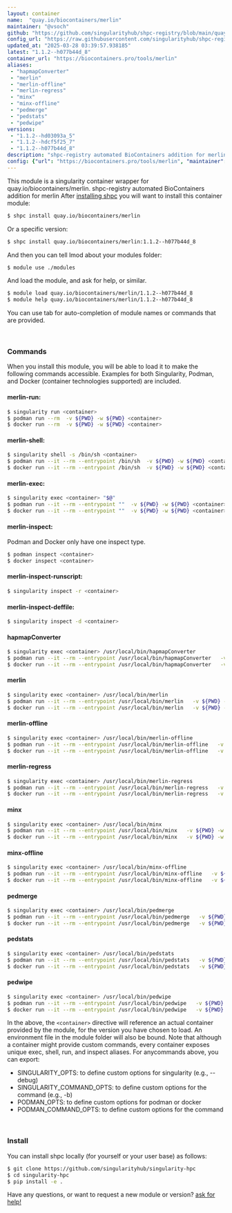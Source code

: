 ```yaml
---
layout: container
name:  "quay.io/biocontainers/merlin"
maintainer: "@vsoch"
github: "https://github.com/singularityhub/shpc-registry/blob/main/quay.io/biocontainers/merlin/container.yaml"
config_url: "https://raw.githubusercontent.com/singularityhub/shpc-registry/main/quay.io/biocontainers/merlin/container.yaml"
updated_at: "2025-03-28 03:39:57.938185"
latest: "1.1.2--h077b44d_8"
container_url: "https://biocontainers.pro/tools/merlin"
aliases:
 - "hapmapConverter"
 - "merlin"
 - "merlin-offline"
 - "merlin-regress"
 - "minx"
 - "minx-offline"
 - "pedmerge"
 - "pedstats"
 - "pedwipe"
versions:
 - "1.1.2--hd03093a_5"
 - "1.1.2--hdcf5f25_7"
 - "1.1.2--h077b44d_8"
description: "shpc-registry automated BioContainers addition for merlin"
config: {"url": "https://biocontainers.pro/tools/merlin", "maintainer": "@vsoch", "description": "shpc-registry automated BioContainers addition for merlin", "latest": {"1.1.2--h077b44d_8": "sha256:95e202702ffe4de0f61f1bde036ad3504ba2930ec769a0aa40d4b377f1a61216"}, "tags": {"1.1.2--hd03093a_5": "sha256:144620fb3de22d03342ec56cdf86770c4365da5f66b426e804b1ae343460c380", "1.1.2--hdcf5f25_7": "sha256:06a26eb9409dd01b91716025548cbac7d0b46be655aa01a066949bd40b464dec", "1.1.2--h077b44d_8": "sha256:95e202702ffe4de0f61f1bde036ad3504ba2930ec769a0aa40d4b377f1a61216"}, "docker": "quay.io/biocontainers/merlin", "aliases": {"hapmapConverter": "/usr/local/bin/hapmapConverter", "merlin": "/usr/local/bin/merlin", "merlin-offline": "/usr/local/bin/merlin-offline", "merlin-regress": "/usr/local/bin/merlin-regress", "minx": "/usr/local/bin/minx", "minx-offline": "/usr/local/bin/minx-offline", "pedmerge": "/usr/local/bin/pedmerge", "pedstats": "/usr/local/bin/pedstats", "pedwipe": "/usr/local/bin/pedwipe"}}
---
```


This module is a singularity container wrapper for quay.io/biocontainers/merlin.
shpc-registry automated BioContainers addition for merlin
After [installing shpc](#install) you will want to install this container module:


```bash
$ shpc install quay.io/biocontainers/merlin
```

Or a specific version:

```bash
$ shpc install quay.io/biocontainers/merlin:1.1.2--h077b44d_8
```

And then you can tell lmod about your modules folder:

```bash
$ module use ./modules
```

And load the module, and ask for help, or similar.

```bash
$ module load quay.io/biocontainers/merlin/1.1.2--h077b44d_8
$ module help quay.io/biocontainers/merlin/1.1.2--h077b44d_8
```

You can use tab for auto-completion of module names or commands that are provided.

<br>

### Commands

When you install this module, you will be able to load it to make the following commands accessible.
Examples for both Singularity, Podman, and Docker (container technologies supported) are included.

#### merlin-run:

```bash
$ singularity run <container>
$ podman run --rm  -v ${PWD} -w ${PWD} <container>
$ docker run --rm  -v ${PWD} -w ${PWD} <container>
```

#### merlin-shell:

```bash
$ singularity shell -s /bin/sh <container>
$ podman run --it --rm --entrypoint /bin/sh  -v ${PWD} -w ${PWD} <container>
$ docker run --it --rm --entrypoint /bin/sh  -v ${PWD} -w ${PWD} <container>
```

#### merlin-exec:

```bash
$ singularity exec <container> "$@"
$ podman run --it --rm --entrypoint ""  -v ${PWD} -w ${PWD} <container> "$@"
$ docker run --it --rm --entrypoint ""  -v ${PWD} -w ${PWD} <container> "$@"
```

#### merlin-inspect:

Podman and Docker only have one inspect type.

```bash
$ podman inspect <container>
$ docker inspect <container>
```

#### merlin-inspect-runscript:

```bash
$ singularity inspect -r <container>
```

#### merlin-inspect-deffile:

```bash
$ singularity inspect -d <container>
```


#### hapmapConverter

```bash
$ singularity exec <container> /usr/local/bin/hapmapConverter
$ podman run --it --rm --entrypoint /usr/local/bin/hapmapConverter   -v ${PWD} -w ${PWD} <container> -c " $@"
$ docker run --it --rm --entrypoint /usr/local/bin/hapmapConverter   -v ${PWD} -w ${PWD} <container> -c " $@"
```


#### merlin

```bash
$ singularity exec <container> /usr/local/bin/merlin
$ podman run --it --rm --entrypoint /usr/local/bin/merlin   -v ${PWD} -w ${PWD} <container> -c " $@"
$ docker run --it --rm --entrypoint /usr/local/bin/merlin   -v ${PWD} -w ${PWD} <container> -c " $@"
```


#### merlin-offline

```bash
$ singularity exec <container> /usr/local/bin/merlin-offline
$ podman run --it --rm --entrypoint /usr/local/bin/merlin-offline   -v ${PWD} -w ${PWD} <container> -c " $@"
$ docker run --it --rm --entrypoint /usr/local/bin/merlin-offline   -v ${PWD} -w ${PWD} <container> -c " $@"
```


#### merlin-regress

```bash
$ singularity exec <container> /usr/local/bin/merlin-regress
$ podman run --it --rm --entrypoint /usr/local/bin/merlin-regress   -v ${PWD} -w ${PWD} <container> -c " $@"
$ docker run --it --rm --entrypoint /usr/local/bin/merlin-regress   -v ${PWD} -w ${PWD} <container> -c " $@"
```


#### minx

```bash
$ singularity exec <container> /usr/local/bin/minx
$ podman run --it --rm --entrypoint /usr/local/bin/minx   -v ${PWD} -w ${PWD} <container> -c " $@"
$ docker run --it --rm --entrypoint /usr/local/bin/minx   -v ${PWD} -w ${PWD} <container> -c " $@"
```


#### minx-offline

```bash
$ singularity exec <container> /usr/local/bin/minx-offline
$ podman run --it --rm --entrypoint /usr/local/bin/minx-offline   -v ${PWD} -w ${PWD} <container> -c " $@"
$ docker run --it --rm --entrypoint /usr/local/bin/minx-offline   -v ${PWD} -w ${PWD} <container> -c " $@"
```


#### pedmerge

```bash
$ singularity exec <container> /usr/local/bin/pedmerge
$ podman run --it --rm --entrypoint /usr/local/bin/pedmerge   -v ${PWD} -w ${PWD} <container> -c " $@"
$ docker run --it --rm --entrypoint /usr/local/bin/pedmerge   -v ${PWD} -w ${PWD} <container> -c " $@"
```


#### pedstats

```bash
$ singularity exec <container> /usr/local/bin/pedstats
$ podman run --it --rm --entrypoint /usr/local/bin/pedstats   -v ${PWD} -w ${PWD} <container> -c " $@"
$ docker run --it --rm --entrypoint /usr/local/bin/pedstats   -v ${PWD} -w ${PWD} <container> -c " $@"
```


#### pedwipe

```bash
$ singularity exec <container> /usr/local/bin/pedwipe
$ podman run --it --rm --entrypoint /usr/local/bin/pedwipe   -v ${PWD} -w ${PWD} <container> -c " $@"
$ docker run --it --rm --entrypoint /usr/local/bin/pedwipe   -v ${PWD} -w ${PWD} <container> -c " $@"
```



In the above, the `<container>` directive will reference an actual container provided
by the module, for the version you have chosen to load. An environment file in the
module folder will also be bound. Note that although a container
might provide custom commands, every container exposes unique exec, shell, run, and
inspect aliases. For anycommands above, you can export:

 - SINGULARITY_OPTS: to define custom options for singularity (e.g., --debug)
 - SINGULARITY_COMMAND_OPTS: to define custom options for the command (e.g., -b)
 - PODMAN_OPTS: to define custom options for podman or docker
 - PODMAN_COMMAND_OPTS: to define custom options for the command

<br>

### Install

You can install shpc locally (for yourself or your user base) as follows:

```bash
$ git clone https://github.com/singularityhub/singularity-hpc
$ cd singularity-hpc
$ pip install -e .
```

Have any questions, or want to request a new module or version? [ask for help!](https://github.com/singularityhub/singularity-hpc/issues)